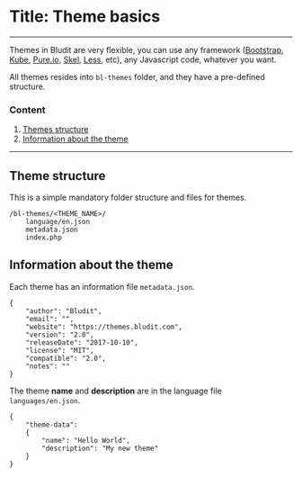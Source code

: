 # Title: Theme basics
<!-- Position: 1 -->
---
Themes in Bludit are very flexible, you can use any framework ([Bootstrap](http://getbootstrap.com/), [Kube](http://imperavi.com/kube/), [Pure.io](purecss.io), [Skel](https://github.com/n33/skel), [Less](http://lesscss.org/), etc), any Javascript code, whatever you want.

All themes resides into `bl-themes` folder, and they have a pre-defined structure.

### Content
1. [Themes structure](#structure)
2. [Information about the theme](#information)

---

## <a id="structure"></a> Theme structure
This is a simple mandatory folder structure and files for themes.
```
/bl-themes/<THEME_NAME>/
	language/en.json
	metadata.json
	index.php
```

## <a id="information"></a> Information about the theme
Each theme has an information file `metadata.json`.
```
{
	"author": "Bludit",
	"email": "",
	"website": "https://themes.bludit.com",
	"version": "2.0",
	"releaseDate": "2017-10-10",
	"license": "MIT",
	"compatible": "2.0",
	"notes": ""
}
```

The theme **name** and **description** are in the language file `languages/en.json`.
```
{
	"theme-data":
	{
		"name": "Hello World",
		"description": "My new theme"
	}
}
```
